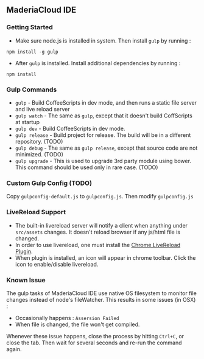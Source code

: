## MaderiaCloud IDE

### Getting Started
* Make sure node.js is installed in system. Then install `gulp` by running :
```
npm install -g gulp
```
* After `gulp` is installed. Install additional dependencies by running :
```
npm install
```

### Gulp Commands
* `gulp` - Build CoffeeScripts in dev mode, and then runs a static file server and live reload server
* `gulp watch` - The same as `gulp`, except that it doesn't build CoffScripts at startup
* `gulp dev` - Build CoffeeScripts in dev mode.
* `gulp release` - Build project for release. The build will be in a different repository. (TODO)
* `gulp debug`   - The same as `gulp release`, except that source code are not minimized. (TODO)
* `gulp upgrade` - This is used to upgrade 3rd party module using bower. This command should be used only in rare case. (TODO)


### Custom Gulp Config (TODO)
Copy `gulpconfig-default.js` to `gulpconfig.js`. Then modify `gulpconfig.js`

### LiveReload Support
* The built-in livereload server will notify a client when anything under `src/assets` changes. It doesn't reload browser if any js/html file is changed.
* In order to use livereload, one must install the [Chrome LiveReload Plugin](https://chrome.google.com/webstore/detail/livereload/jnihajbhpnppcggbcgedagnkighmdlei).
* When plugin is installed, an icon will appear in chrome toolbar. Click the icon to enable/disable livereload.

### Known Issue
The gulp tasks of MaderiaCloud IDE use native OS filesystem to monitor file changes instead of node's fileWatcher. This results in some issues (in OSX) :

* Occasionally happens : `Assersion Failed`
* When file is changed, the file won't get compiled.

Whenever these issue happens, close the process by hitting `Ctrl+C`, or close the tab. Then wait for several seconds and re-run the command again.
